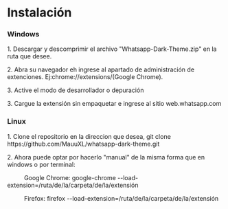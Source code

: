 <h1>Instalación</h1>
<h3>Windows</h3>
<p>1. Descargar y descomprimir el archivo "Whatsapp-Dark-Theme.zip" en la ruta que desee.</p>
<p>2. Abra su navegador eh ingrese al apartado de administración de extenciones. Ej:chrome://extensions/(Google Chrome).</p>
<p>3. Active el modo de desarrollador o depuración</p>
<p>3. Cargue la extensión sin empaquetar e ingrese al sitio web.whatsapp.com</p>
<h3>Linux</h3>
<p>1. Clone el repositorio en la direccion que desea, git clone https://github.com/MauuXL/whatsapp-dark-theme.git</p>
<p>2. Ahora puede optar por hacerlo "manual" de la misma forma que en windows o por terminal:</p>
<p>&nbsp;&nbsp;&nbsp;&nbsp;&nbsp;&nbsp;&nbsp;&nbsp;&nbsp;&nbsp;Google Chrome: google-chrome --load-extension=/ruta/de/la/carpeta/de/la/extensión</p>
<p>&nbsp;&nbsp;&nbsp;&nbsp;&nbsp;&nbsp;&nbsp;&nbsp;&nbsp;&nbsp;Firefox: firefox --load-extension=/ruta/de/la/carpeta/de/la/extensión</p>
